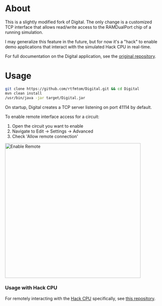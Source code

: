 # About

This is a slightly modified fork of Digital. The only change is a customized TCP interface that allows read/write access to the RAMDualPort chip of a running simulation.

I may generalize this feature in the future, but for now it's a "hack" to enable demo applications that interact with the simulated Hack CPU in real-time.

For full documentation on the Digital application, see the [original repository](https://github.com/hneemann/Digital).

# Usage
```sh
git clone https://github.com/rtfmtom/Digital.git && cd Digital
mvn clean install
/usr/bin/java -jar target/Digital.jar
```

On startup, Digital creates a TCP server listening on port 41114 by default.

To enable remote interface access for a circuit:

1. Open the circuit you want to enable
2. Navigate to Edit → Settings → Advanced
3. Check 'Allow remote connection'

<img width="448" height="444" alt="Enable Remote" src="https://github.com/user-attachments/assets/e3f2fe1e-ffde-4981-810a-5f3209473e28" />

### Usage with Hack CPU

For remotely interacting with the [Hack CPU](https://github.com/rtfmtom/CPU) specifically, see [this repository](https://github.com/rtfmtom/Life-Hack).
